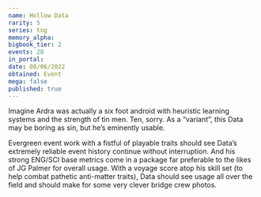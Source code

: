 ```yaml
---
name: Hollow Data
rarity: 5
series: tng
memory_alpha:
bigbook_tier: 2
events: 28
in_portal:
date: 08/06/2022
obtained: Event
mega: false
published: true
---
```


Imagine Ardra was actually a six foot android with heuristic learning systems and the strength of tin men. Ten, sorry. As a “variant”, this Data may be boring as sin, but he’s eminently usable.

Evergreen event work with a fistful of playable traits should see Data’s extremely reliable event history continue without interruption. And his strong ENG/SCI base metrics come in a package far preferable to the likes of JG Palmer for overall usage. With a voyage score atop his skill set (to help combat pathetic anti-matter traits), Data should see usage all over the field and should make for some very clever bridge crew photos.
